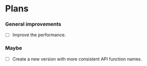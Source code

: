 # Plans

### General improvements

- [ ] Improve the performance.

### Maybe

- [ ] Create a new version with more consistent API function names.

